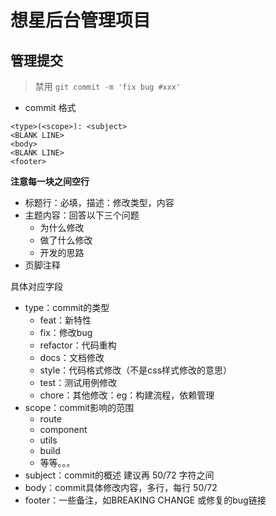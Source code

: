 # 想星后台管理项目

## 管理提交

> 禁用 `git commit -m 'fix bug #xxx'`

- commit 格式
```
<type>(<scope>): <subject>
<BLANK LINE>
<body>
<BLANK LINE>
<footer>
```

**注意每一块之间空行**

- 标题行：必填，描述：修改类型，内容
- 主题内容：回答以下三个问题
  - 为什么修改
  - 做了什么修改
  - 开发的思路
- 页脚注释

具体对应字段

- type：commit的类型
  - feat：新特性
  - fix：修改bug
  - refactor：代码重构
  - docs：文档修改
  - style：代码格式修改（不是css样式修改的意思）
  - test：测试用例修改
  - chore：其他修改：eg：构建流程，依赖管理
- scope：commit影响的范围
  - route
  - component
  - utils
  - build
  - 等等。。。
- subject：commit的概述 建议再 50/72 字符之间
- body：commit具体修改内容，多行，每行 50/72
- footer：一些备注，如BREAKING CHANGE 或修复的bug链接